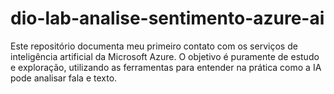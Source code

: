 # dio-lab-analise-sentimento-azure-ai
Este repositório documenta meu primeiro contato com os serviços de inteligência artificial da Microsoft Azure. O objetivo é puramente de estudo e exploração, utilizando as ferramentas para entender na prática como a IA pode analisar fala e texto.
